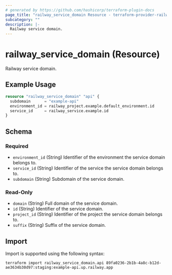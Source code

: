 ```yaml
---
# generated by https://github.com/hashicorp/terraform-plugin-docs
page_title: "railway_service_domain Resource - terraform-provider-railway"
subcategory: ""
description: |-
  Railway service domain.
---
```


# railway_service_domain (Resource)

Railway service domain.

## Example Usage

```terraform
resource "railway_service_domain" "api" {
  subdomain      = "example-api"
  environment_id = railway_project.example.default_environment.id
  service_id     = railway_service.example.id
}
```

<!-- schema generated by tfplugindocs -->
## Schema

### Required

- `environment_id` (String) Identifier of the environment the service domain belongs to.
- `service_id` (String) Identifier of the service the service domain belongs to.
- `subdomain` (String) Subdomain of the service domain.

### Read-Only

- `domain` (String) Full domain of the service domain.
- `id` (String) Identifier of the service domain.
- `project_id` (String) Identifier of the project the service domain belongs to.
- `suffix` (String) Suffix of the service domain.

## Import

Import is supported using the following syntax:

```shell
terraform import railway_service_domain.api 89fa0236-2b1b-4a8c-b12d-ae3634b30d97:staging:example-api.up.railway.app
```

